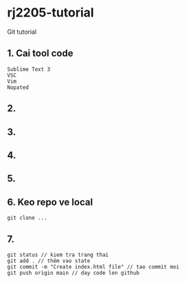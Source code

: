 # rj2205-tutorial
Git tutorial

## 1. Cai tool code
	Sublime Text 3
	VSC
	Vim
	Nopated

## 2. 

## 3.

## 4.

## 5.

## 6. Keo repo ve local
	git clone ...

## 7. 
	git status // kiem tra trang thai
    git add . // thêm vao state
    git commit -m "Create index.html file" // tao commit moi
    git push origin main // day code len github
